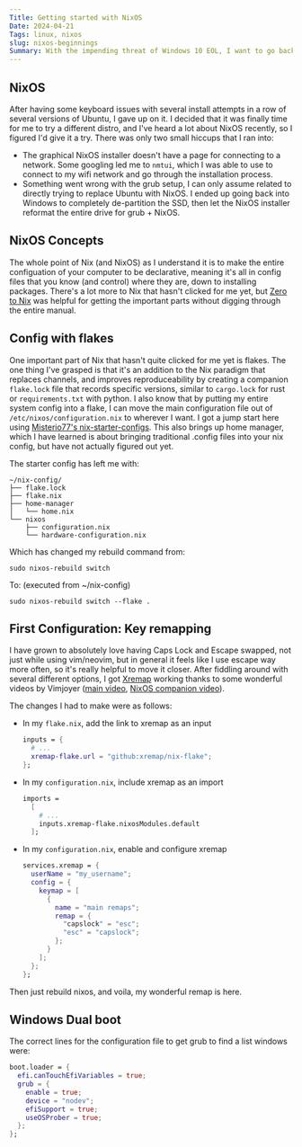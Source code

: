 ```yaml
---
Title: Getting started with NixOS
Date: 2024-04-21
Tags: linux, nixos
slug: nixos-beginnings
Summary: With the impending threat of Windows 10 EOL, I want to go back to daily driving Linux.
---
```


## NixOS

After having some keyboard issues with several install attempts in a row of several versions of Ubuntu, I gave up on it. I decided that it was finally time for me to try a different distro, and I've heard a lot about NixOS recently, so I figured I'd give it a try. There was only two small hiccups that I ran into:

- The graphical NixOS installer doesn't have a page for connecting to a network. Some googling led me to `nmtui`, which I was able to use to connect to my wifi network and go through the installation process.
- Something went wrong with the grub setup, I can only assume related to directly trying to replace Ubuntu with NixOS. I ended up going back into Windows to completely de-partition the SSD, then let the NixOS installer reformat the entire drive for grub + NixOS.

## NixOS Concepts

The whole point of Nix (and NixOS) as I understand it is to make the entire configuation of your computer to be declarative, meaning it's all in config files that you know (and control) where they are, down to installing packages. There's a lot more to Nix that hasn't clicked for me yet, but [Zero to Nix](https://zero-to-nix.com/) was helpful for getting the important parts without digging through the entire manual.

## Config with flakes

One important part of Nix that hasn't quite clicked for me yet is flakes. The one thing I've grasped is that it's an addition to the Nix paradigm that replaces channels, and improves reproduceability by creating a companion `flake.lock` file that records specific versions, similar to `cargo.lock` for rust or `requirements.txt` with python. I also know that by putting my entire system config into a flake, I can move the main configuration file out of `/etc/nixos/configuration.nix` to wherever I want. I got a jump start here using [Misterio77's nix-starter-configs](https://github.com/Misterio77/nix-starter-configs). This also brings up home manager, which I have learned is about bringing traditional .config files into your nix config, but have not actually figured out yet.

The starter config has left me with:
```
~/nix-config/
├── flake.lock
├── flake.nix
├── home-manager
│   └── home.nix
└── nixos
    ├── configuration.nix
    └── hardware-configuration.nix
```

Which has changed my rebuild command from:
```shell
sudo nixos-rebuild switch
```
To: (executed from ~/nix-config)
```shell
sudo nixos-rebuild switch --flake .
```

## First Configuration: Key remapping

I have grown to absolutely love having Caps Lock and Escape swapped, not just while using vim/neovim, but in general it feels like I use escape way more often, so it's really helpful to move it closer. After fiddling around with several different options, I got [Xremap](https://github.com/xremap/xremap) working thanks to some wonderful videos by 
Vimjoyer ([main video](https://www.youtube.com/watch?v=lyxScRCe6bE), [NixOS companion video](https://www.youtube.com/watch?v=UPWkQ3LUDOU)). 

The changes I had to make were as follows:
- In my `flake.nix`, add the link to xremap as an input
  ```nix
  inputs = {
    # ...
    xremap-flake.url = "github:xremap/nix-flake";
  };
  ```
- In my `configuration.nix`, include xremap as an import
  ```nix
  imports =
    [
      # ...
      inputs.xremap-flake.nixosModules.default
    ];
  ```
- In my `configuration.nix`, enable and configure xremap
  ```nix
  services.xremap = {
    userName = "my_username";
    config = {
      keymap = [
        {
          name = "main remaps";
          remap = {
            "capslock" = "esc";
            "esc" = "capslock";
          };
        }
      ];
    };
  };
  ```
Then just rebuild nixos, and voila, my wonderful remap is here.

## Windows Dual boot

The correct lines for the configuration file to get grub to find a list windows were:
```nix
boot.loader = {
  efi.canTouchEfiVariables = true;
  grub = {
    enable = true;
    device = "nodev";
    efiSupport = true;
    useOSProber = true;
  };
};
```
